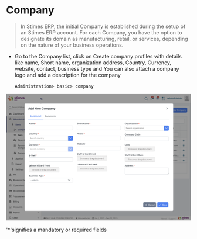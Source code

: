 # Company
>In Stimes ERP, the initial Company is established during the setup of an Stimes ERP account. For each Company, you have the option to designate its domain as manufacturing, retail, or services, depending on the nature of your business operations.
- Go to the Company list, click on Create company profiles with details like name, Short name, organization address, Country, Currency, website, contact, business type and You can also attach a company logo and add a description for the company

      Administration> basic> company


![alt text](<../../images/company creation .png>)

 '*'signifies a mandatory or required fields